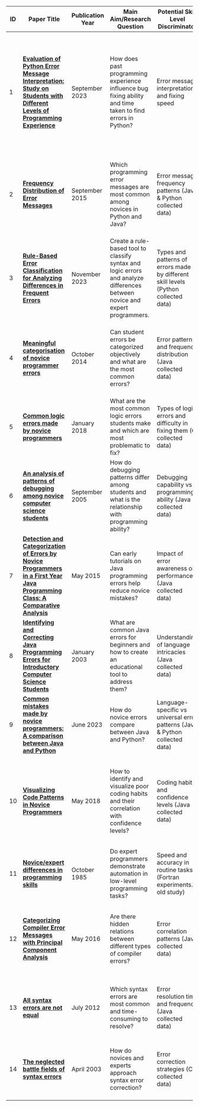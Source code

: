| **ID** | **Paper Title** | **Publication Year** | **Main Aim/Research Question** | **Potential Skill Level Discriminator** | **Results & Conclusion** |
| --- | --- | --- | --- | --- | --- |
| 1 | [**Evaluation of Python Error Message Interpretation: Study on Students with Different Levels of Programming Experience**](https://www.researchgate.net/publication/376063170_Evaluation_of_Python_Error_Message_Interpretation_Study_on_Students_with_Different_Levels_of_Programming_Experience) | September 2023 | How does past programming experience influence bug fixing ability and time taken to find errors in Python? | Error message interpretation and fixing speed | Experienced programmers were significantly better at correctly finding and fixing bugs. Correlations found between fixing success and number of programming languages known (as well as chosen major and their age). |
| 2 | [**Frequency Distribution of Error Messages**](https://arxiv.org/abs/1509.07238) | September 2015 | Which programming error messages are most common among novices in Python and Java? | Error message frequency patterns (Java & Python collected data) | Error messages follow Zipf-Mandelbrot distribution; a few types of errors account for most occurrences. Syntax errors are the most frequent. |
| 3 | [**Rule-Based Error Classification for Analyzing Differences in Frequent Errors**](https://arxiv.org/abs/2311.00513) | November 2023 | Create a rule-based tool to classify syntax and logic errors and analyze differences between novice and expert programmers. | Types and patterns of errors made by different skill levels (Python collected data) | Novice errors stem from lack of fundamental knowledge; expert errors come from misreading problems. |
| 4 | [**Meaningful categorisation of novice programmer errors**](https://www.researchgate.net/publication/280314826_Meaningful_Categorisation_of_Novice_Programmer_Errors) | October 2014 | Can student errors be categorized objectively and what are the most common errors? | Error patterns and frequency distribution (Java collected data) | Top 10 Java errors account for 59% of all errors; human analysis categorizes errors more accurately than compiler messages. |
| 5 | [**Common logic errors made by novice programmers**](https://www.researchgate.net/publication/322352077_Common_logic_errors_made_by_novice_programmers) | January 2018 | What are the most common logic errors students make and which are most problematic to fix? | Types of logic errors and difficulty in fixing them (C collected data) | Misconceptions are the most frequent source of logic errors and the most difficult to resolve. |
| 6 | [**An analysis of patterns of debugging among novice computer science students**](https://www.researchgate.net/publication/220807559_An_analysis_of_patterns_of_debugging_among_novice_computer_science_students) | September 2005 | How do debugging patterns differ among students and what is the relationship with programming ability? | Debugging capability vs programming ability (Java collected data) | Good debuggers are usually good programmers, but less than half of good programmers are good debuggers. |
| 7 | [**Detection and Categorization of Errors by Novice Programmers in a First Year Java Programming Class: A Comparative Analysis**](https://www.researchgate.net/publication/281120221_Detection_and_Categorization_of_Errors_by_Novice_Programmers_in_a_First_Year_Java_Programming_Class) | May 2015 | Can early tutorials on Java programming errors help reduce novice mistakes? | Impact of error awareness on performance (Java collected data) | Early tutorials reduce syntax and runtime errors but logical errors remain challenging. |
| 8 | [**Identifying and Correcting Java Programming Errors for Introductory Computer Science Students**](https://www.researchgate.net/publication/221537221_Identifying_and_correcting_Java_programming_errors_for_introductory_computer_science_students) | January 2003 | What are common Java errors for beginners and how to create an educational tool to address them? | Understanding of language intricacies (Java collected data) | Identified 62 common errors, with 20 being essential; syntax and semantic errors are most prevalent. |
| 9 | [**Common mistakes made by novice programmers: A comparison between Java and Python**](https://ntnuopen.ntnu.no/ntnu-xmlui/bitstream/handle/11250/3095918/no.ntnu%3Ainspera%3A145904930%3A33241516.pdf?sequence=1&isAllowed=y) | June 2023 | How do novice errors compare between Java and Python? | Language-specific vs universal error patterns (Java & Python collected data) | Many errors are prevalent across both languages, suggesting shared challenges for novices. |
| 10 | [**Visualizing Code Patterns in Novice Programmers**](https://www.researchgate.net/publication/325705515_Visualizing_Code_Patterns_in_Novice_Programmers) | May 2018 | How to identify and visualize poor coding habits and their correlation with confidence levels? | Coding habits and confidence levels (Java collected data) | Bad habits can be automatically identified; confidence levels correlate with error frequency. Students who are more confident exhibit fewer bad habits. |
| 11 | [**Novice/expert differences in programming skills**](https://www.sciencedirect.com/science/article/abs/pii/S0020737385800419) | October 1985 | Do expert programmers demonstrate automation in low-level programming tasks? | Speed and accuracy in routine tasks (Fortran experiments…old study) | Experts were twice as fast and more accurate, showing automation of basic skills. |
| 12 | [**Categorizing Compiler Error Messages with Principal Component Analysis**](https://www.researchgate.net/publication/308888663_Categorizing_Compiler_Error_Messages_with_Principal_Component_Analysis) | May 2016 | Are there hidden relations between different types of compiler errors? | Error correlation patterns (Java collected data) | Related errors cluster together; students who make one type often make related errors. First paper to use PCA to categorize compiler errors. |
| 13 | [**All syntax errors are not equal**](https://www.researchgate.net/publication/254462853_All_syntax_errors_are_not_equal) | July 2012 | Which syntax errors are most common and time-consuming to resolve? | Error resolution time and frequency (Java collected data) | Some errors consume disproportionate time for all skill levels; higher performers resolve certain errors faster. |
| 14 | [**The neglected battle fields of syntax errors**](https://www.researchgate.net/publication/2887592_The_neglected_battle_fields_of_Syntax_Errors) | April 2003 | How do novices and experts approach syntax error correction? | Error correction strategies (C collected data) | Experts use systematic debugging techniques; novices benefit significantly from reference guides. |
